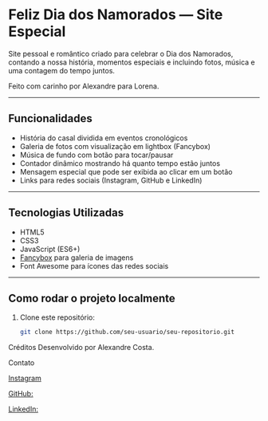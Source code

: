 # Feliz Dia dos Namorados — Site Especial

Site pessoal e romântico criado para celebrar o Dia dos Namorados, contando a nossa história, momentos especiais e incluindo fotos, música e uma contagem do tempo juntos.

Feito com carinho por Alexandre para Lorena.

---

## Funcionalidades

- História do casal dividida em eventos cronológicos
- Galeria de fotos com visualização em lightbox (Fancybox)
- Música de fundo com botão para tocar/pausar
- Contador dinâmico mostrando há quanto tempo estão juntos
- Mensagem especial que pode ser exibida ao clicar em um botão
- Links para redes sociais (Instagram, GitHub e LinkedIn)

---

## Tecnologias Utilizadas

- HTML5
- CSS3
- JavaScript (ES6+)
- [Fancybox](https://fancyapps.com/docs/ui/fancybox/) para galeria de imagens
- Font Awesome para ícones das redes sociais

---

## Como rodar o projeto localmente

1. Clone este repositório:
   ```bash
   git clone https://github.com/seu-usuario/seu-repositorio.git
   ```

Créditos
Desenvolvido por Alexandre Costa.

Contato

[Instagram](https://www.instagram.com/xandy_costa1)

[GitHub:](https://github.com/alexandrecosta085)

[LinkedIn:](https://www.linkedin.com/in/alexandre-costa085)
